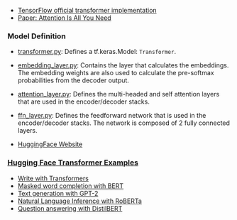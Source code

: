 * [TensorFlow official transformer implementation](https://github.com/tensorflow/models/tree/master/official/nlp/transformer)
* [Paper: Attention Is All You Need](https://arxiv.org/abs/1706.03762)
### Model Definition
* [transformer.py](parts-of-a-transformer/transformer.py): Defines a tf.keras.Model: `Transformer`.
* [embedding_layer.py](parts-of-a-transformer/embedding_layer.py): Contains the layer that calculates the embeddings. The embedding weights are also used to calculate the pre-softmax probabilities from the decoder output.
* [attention_layer.py](parts-of-a-transformer/attention_layer.py): Defines the multi-headed and self attention layers that are used in the encoder/decoder stacks.
* [ffn_layer.py](parts-of-a-transformer/ffn_layer.py): Defines the feedforward network that is used in the encoder/decoder stacks. The network is composed of 2 fully connected layers.


* [HuggingFace Website](https://huggingface.co/)

### [Hugging Face Transformer Examples](https://github.com/huggingface/transformers)

* [Write with Transformers](https://transformer.huggingface.co/)
* [Masked word completion with BERT](https://huggingface.co/bert-base-uncased?text=Paris+is+the+%5BMASK%5D+of+France)
* [Text generation with GPT-2](https://huggingface.co/gpt2?text=A+long+time+ago%2C+)
* [Natural Language Inference with RoBERTa](https://huggingface.co/roberta-large-mnli?text=The+dog+was+lost.+Nobody+lost+any+animal)
* [Question answering with DistilBERT](https://huggingface.co/distilbert-base-uncased-distilled-squad?text=Which+name+is+also+used+to+describe+the+Amazon+rainforest+in+English%3F&context=The+Amazon+rainforest+%28Portuguese%3A+Floresta+Amaz%C3%B4nica+or+Amaz%C3%B4nia%3B+Spanish%3A+Selva+Amaz%C3%B3nica%2C+Amazon%C3%ADa+or+usually+Amazonia%3B+French%3A+For%C3%AAt+amazonienne%3B+Dutch%3A+Amazoneregenwoud%29%2C+also+known+in+English+as+Amazonia+or+the+Amazon+Jungle%2C+is+a+moist+broadleaf+forest+that+covers+most+of+the+Amazon+basin+of+South+America.+This+basin+encompasses+7%2C000%2C000+square+kilometres+%282%2C700%2C000+sq+mi%29%2C+of+which+5%2C500%2C000+square+kilometres+%282%2C100%2C000+sq+mi%29+are+covered+by+the+rainforest.+This+region+includes+territory+belonging+to+nine+nations.+The+majority+of+the+forest+is+contained+within+Brazil%2C+with+60%25+of+the+rainforest%2C+followed+by+Peru+with+13%25%2C+Colombia+with+10%25%2C+and+with+minor+amounts+in+Venezuela%2C+Ecuador%2C+Bolivia%2C+Guyana%2C+Suriname+and+French+Guiana.+States+or+departments+in+four+nations+contain+%22Amazonas%22+in+their+names.+The+Amazon+represents+over+half+of+the+planet%27s+remaining+rainforests%2C+and+comprises+the+largest+and+most+biodiverse+tract+of+tropical+rainforest+in+the+world%2C+with+an+estimated+390+billion+individual+trees+divided+into+16%2C000+species)


